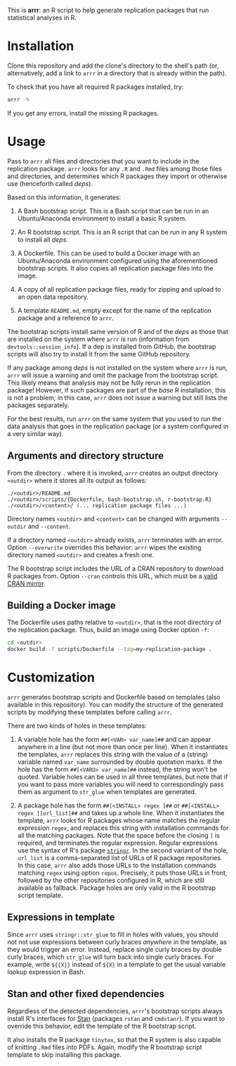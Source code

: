 This is **arrr**: an R script to help generate replication packages that
run statistical analyses in R.


# Installation

Clone this repository and add the clone's directory to the shell's
path (or, alternatively, add a link to `arrr` in a directory that is
already within the path).

To check that you have all required R packages installed, try:

```bash
arrr -h
```

If you get any errors, install the missing R packages.


# Usage

Pass to `arrr` all files and directories that you want to include in
the replication package. `arrr` looks for any `.R` and `.Rmd` files
among those files and directories, and determines which R packages
they import or otherwise use (henceforth called *deps*).

Based on this information, it generates:

   1. A Bash bootstrap script. This is a Bash script that can be run
      in an Ubuntu/Anaconda environment to install a basic R system.
	  
   2. An R bootstrap script. This is an R script that can be run in
      any R system to install all *deps*.
	  
   3. A Dockerfile. This can be used to build a Docker image with an
      Ubuntu/Anaconda environment configured using the aforementioned
      bootstrap scripts. It also copies all replication package files
      into the image.
	  
   4. A copy of all replication package files, ready for zipping and
      upload to an open data repository.
	  
   5. A template `README.md`, empty except for the name of the
      replication package and a reference to `arrr`.

The bootstrap scripts install same version of R and of the *deps* as
those that are installed on the system where `arrr` is run
(information from `devtools::session_info`). If a dep is installed
from GitHub, the bootstrap scripts will also try to install it from
the same GitHub repository.

If any package among *deps* is not installed on the system where
`arrr` is run, `arrr` will issue a warning and omit the package from
the bootstrap script. This likely means that analysis may not be fully
rerun in the replication package! However, if such packages are part
of the *base* R installation, this is not a problem; in this case,
`arrr` does not issue a warning but still lists the packages
separately.

For the best results, run `arrr` on the same system that you used to
run the data analysis that goes in the replication package (or a
system configured in a very similar way).


## Arguments and directory structure

From the directory `.` where it is invoked, `arrr` creates an output
directory `<outdir>` where it stores all its output as follows:

```
./<outdir>/README.md
./<outdir>/scripts/{Dockerfile, bash-bootstrap.sh, r-bootstrap.R}
./<outdir>/<content>/ (... replication package files ...)
```

Directory names `<outdir>` and `<content>` can be changed with
arguments `--outdir` and `--content`.

If a directory named `<outdir>` already exists, `arrr` terminates with
an error. Option `--overwrite` overrides this behavior: `arrr` wipes
the existing directory named `<outdir>` and creates a fresh one.

The R bootstrap script includes the URL of a CRAN repository to
download R packages from. Option `--cran` controls this URL, which
must be a [valid CRAN
mirror](https://cran.r-project.org/mirrors.html).


## Building a Docker image

The Dockerfile uses paths relative to `<outdir>`, that is the root
directory of the replication package. Thus, build an image using
Docker option `-f`:

```bash
cd <outdir>
docker build -f scripts/Dockerfile --tag=my-replication-package .
```


# Customization

`arrr` generates bootstrap scripts and Dockerfile based on templates
(also available in this repository). You can modify the structure of
the generated scripts by modifying these templates before calling
`arrr`.

There are two kinds of holes in these templates:

   1. A variable hole has the form `##[<VAR> var_name]##` and can
      appear anywhere in a line (but not more than once per
      line). When it instantiates the templates, `arrr` replaces this
      string with the value of a (string) variable named `var_name`
      surrounded by double quotation marks. If the hole has the form
      `##[<VARU> var_name]##` instead, the string won't be quoted.
      Variable holes can be used in all three templates, but note that
      if you want to pass more variables you will need to
      correspondingly pass them as argument to `str_glue` when
      templates are generated.
	  
   2. A package hole has the form `##[<INSTALL> regex ]##` or
      `##[<INSTALL> regex ][url_list]##` and takes up a whole
      line. When it instantiates the template, `arrr` looks for R
      packages whose name matches the regular expression `regex`, and
      replaces this string with installation commands for all the
      matching packages. Note that the space before the closing `]` is
      required, and terminates the regular expression. Regular
      expressions use the syntax of R's package
      [`stringr`](https://cran.r-project.org/web/packages/stringr/). In
      the second variant of the hole, `url_list` is a comma-separated
      list of URLs of R package repositories. In this case, `arrr`
      also adds those URLs to the installation commands matching
      `regex` using option `repos`. Precisely, it puts those URLs in
      front, followed by the other repositories configured in R, which
      are still available as fallback.  Package holes are only valid
      in the R bootstrap script template.


## Expressions in template

Since `arrr` uses `stringr::str_glue` to fill in holes with values,
you should not not use expressions between curly braces *anywhere* in
the template, as they would trigger an error. Instead, replace single
curly braces by double curly braces, which `str_glue` will turn back
into single curly braces. For example, write `${{X}}` instead of
`${X}` in a template to get the usual variable lookup expression in
Bash.


## Stan and other fixed dependencies

Regardless of the detected dependencies, `arrr`'s bootstrap scripts
always install R's interfaces for [Stan](https://mc-stan.org/)
(packages `rstan` and `cmdstanr`). If you want to override this
behavior, edit the template of the R bootstrap script.

It also installs the R package `tinytex`, so that the R system is also
capable of knitting `.Rmd` files into PDFs. Again, modify the R
bootstrap script template to skip installing this package.

